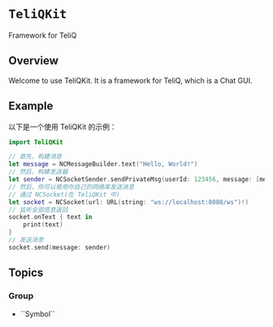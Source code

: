 # ``TeliQKit``

Framework for TeliQ

## Overview

Welcome to use TeliQKit. It is a framework for TeliQ, which is a Chat GUI.

## Example

以下是一个使用 TeliQKit 的示例：

```swift
import TeliQKit

// 首先，构建消息
let message = NCMessageBuilder.text("Hello, World!")
// 然后，构建发送器
let sender = NCSocketSender.sendPrivateMsg(userId: 123456, message: [message])
// 然后，你可以使用你自己的网络库发送消息
// 通过 NCSocket(在 TeliQKit 中)
let socket = NCSocket(url: URL(string: "ws://localhost:8080/ws")!)
// 监听全部信息返回
socket.onText { text in
    print(text)
}
// 发送消息
socket.send(message: sender)
```

## Topics

### <!--@START_MENU_TOKEN@-->Group<!--@END_MENU_TOKEN@-->

- <!--@START_MENU_TOKEN@-->``Symbol``<!--@END_MENU_TOKEN@-->
